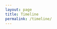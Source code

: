 ```yaml
---
layout: page
title: Timeline
permalink: /timeline/
---
```


<div id="timeline-embed">&nbsp;</div>

<script type="text/javascript" src="../js/embed-timeline.js">&nbsp;</script>
<script type="text/javascript" src="../js/storyjs-embed.js">&nbsp;</script>